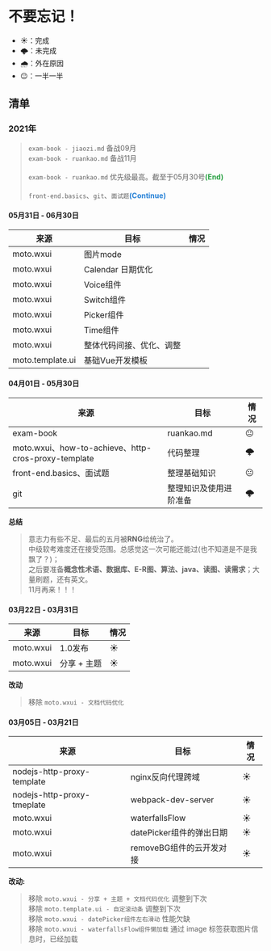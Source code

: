 # 不要忘记！

+ ☀️：完成
+ 🌩️：未完成
+ 🌧️：外在原因 
+ 😐：一半一半

## 清单

### 2021年

> `exam-book - jiaozi.md` 备战09月<br>
> `exam-book - ruankao.md` 备战11月<br><br>
> `exam-book - ruankao.md` 优先级最高。截至于05月30号<span style='color:#2BA245'>**(End)**</span><br><br>
> `front-end.basics`、`git`、`面试题`<span style='color:#2782D7'>**(Continue)**</span>
<!-- moto.template.ui | 自定义滚动条 | -->

#### 05月31日 - 06月30日
来源 | 目标 | 情况
--- | --- |---
moto.wxui | 图片mode | 
moto.wxui | Calendar 日期优化 |
moto.wxui | Voice组件 | 
moto.wxui | Switch组件 | 
moto.wxui | Picker组件 |
moto.wxui | Time组件 | 
moto.wxui | 整体代码间接、优化、调整 | 
moto.template.ui | 基础Vue开发模板 | 


#### 04月01日 - 05月30日
来源 | 目标 | 情况
---  | --- | ---
exam-book | ruankao.md | 😐
moto.wxui、how-to-achieve、http-cros-proxy-template| 代码整理 |🌩️
front-end.basics、面试题 | 整理基础知识 | 😐
git | 整理知识及使用进阶准备 |🌩️

**总结**
> 意志力有些不足、最后的五月被**RNG**给统治了。<br>
> 中级软考难度还在接受范围。总感觉这一次可能还能过(也不知道是不是我飘了？)；<br>
> 之后要准备**概念性术语、数据库、E-R图、算法、java、读图、读需求**；大量刷题，还有英文。<br>
> 11月再来！！！


#### 03月22日 - 03月31日

来源 | 目标 | 情况
--- |  --- | ---
moto.wxui | 1.0发布| ☀️
moto.wxui | 分享 + 主题 | ☀️

**改动**
> 移除 `moto.wxui - 文档代码优化`


#### 03月05日 - 03月21日

来源 |目标 | 情况
---  |---  | ---
nodejs-http-proxy-template | nginx反向代理跨域 | ☀️
nodejs-http-proxy-tmeplate | webpack-dev-server| ☀️
moto.wxui | waterfallsFlow | ☀️
moto.wxui | datePicker组件的弹出日期| ☀️
moto.wxui | removeBG组件的云开发对接 | ☀️


**改动:**

> 移除 `moto.wxui - 分享 + 主题 + 文档代码优化` 调整到下次<br>
> 移除 `moto.template.ui - 自定滚动条` 调整到下次<br>
> 移除 `moto.wxui - datePicker组件左右滑动` 性能欠缺 <br>
> 移除 `moto.wxui - waterfallsFlow组件懒加载` 通过 image 标签获取图片信息时，已经加载<br>
